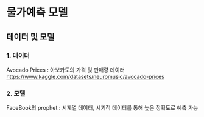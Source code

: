 # 물가예측 모델

## 데이터 및 모델
### 1. 데이터
Avocado Prices : 아보카도의 가격 및 판매량 데이터
https://www.kaggle.com/datasets/neuromusic/avocado-prices

### 2. 모델
FaceBook의 prophet : 시계열 데이터, 시기적 데이터를 통해 높은 정확도로 예측 가능